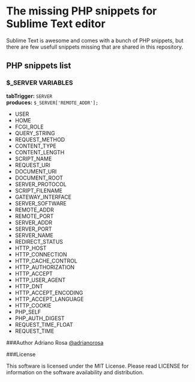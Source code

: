 The missing PHP snippets for Sublime Text editor
====

Sublime Text is awesome and comes with a bunch of PHP snippets, but there are few usefull snippets missing that are shared in this repository.

PHP snippets list
----
### $_SERVER VARIABLES

**tabTrigger:** `SERVER`  
**produces:** `$_SERVER['REMOTE_ADDR'];`

 * USER 
 * HOME
 * FCGI_ROLE
 * QUERY_STRING
 * REQUEST_METHOD
 * CONTENT_TYPE
 * CONTENT_LENGTH
 * SCRIPT_NAME
 * REQUEST_URI
 * DOCUMENT_URI
 * DOCUMENT_ROOT
 * SERVER_PROTOCOL
 * SCRIPT_FILENAME
 * GATEWAY_INTERFACE
 * SERVER_SOFTWARE
 * REMOTE_ADDR
 * REMOTE_PORT
 * SERVER_ADDR
 * SERVER_PORT
 * SERVER_NAME
 * REDIRECT_STATUS
 * HTTP_HOST
 * HTTP_CONNECTION
 * HTTP_CACHE_CONTROL
 * HTTP_AUTHORIZATION
 * HTTP_ACCEPT
 * HTTP_USER_AGENT
 * HTTP_DNT
 * HTTP_ACCEPT_ENCODING
 * HTTP_ACCEPT_LANGUAGE
 * HTTP_COOKIE
 * PHP_SELF
 * PHP_AUTH_DIGEST
 * REQUEST_TIME_FLOAT
 * REQUEST_TIME

###Author
Adriano Rosa
[@adrianorosa](https://twitter.com/adrianorosa)

###License

This software is licensed under the MIT License. Please read LICENSE for information on the software availability and distribution.
